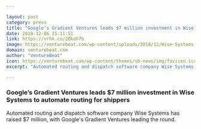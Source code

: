 ```yaml
---

layout: post
category: press
title: "Google’s Gradient Ventures leads $7 million investment in Wise Systems to automate routing for shippers"
date: 2018-12-06 15:11:51
link: https://vrhk.co/2Qkoh7b
image: https://venturebeat.com/wp-content/uploads/2018/12/Wise-Systems-Homepage.jpg?fit=1472%2C833&strip=all
domain: venturebeat.com
author: "VentureBeat"
icon: https://venturebeat.com/wp-content/themes/vb-news/img/favicon.ico
excerpt: "Automated routing and dispatch software company Wise Systems has raised $7 million, with Google's Gradient Ventures leading the round."

---
```


### Google’s Gradient Ventures leads $7 million investment in Wise Systems to automate routing for shippers

Automated routing and dispatch software company Wise Systems has raised $7 million, with Google's Gradient Ventures leading the round.